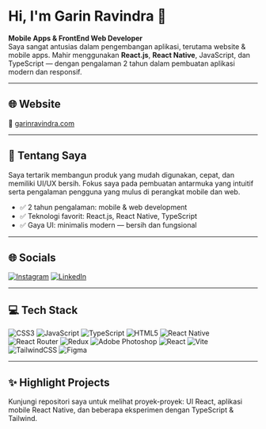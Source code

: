 # Hi, I'm Garin Ravindra 👋
**Mobile Apps & FrontEnd Web Developer**  
Saya sangat antusias dalam pengembangan aplikasi, terutama website & mobile apps. Mahir menggunakan **React.js**, **React Native**, JavaScript, dan TypeScript — dengan pengalaman 2 tahun dalam pembuatan aplikasi modern dan responsif.

---

## 🌐 Website
🔗 [garinravindra.com](https://garinravindra.com)

---

## 💫 Tentang Saya
Saya tertarik membangun produk yang mudah digunakan, cepat, dan memiliki UI/UX bersih. Fokus saya pada pembuatan antarmuka yang intuitif serta pengalaman pengguna yang mulus di perangkat mobile dan web.

- ✅ 2 tahun pengalaman: mobile & web development  
- ✅ Teknologi favorit: React.js, React Native, TypeScript  
- ✅ Gaya UI: minimalis modern — bersih dan fungsional

---

## 🌐 Socials
[![Instagram](https://img.shields.io/badge/Instagram-%23E4405F.svg?logo=Instagram&logoColor=white)](https://www.instagram.com/niko_rgarin/?hl=en) 
[![LinkedIn](https://img.shields.io/badge/LinkedIn-%230077B5.svg?logo=linkedin&logoColor=white)](https://www.linkedin.com/in/garin-ravindra-8933a329a/)

---

## 💻 Tech Stack
![CSS3](https://img.shields.io/badge/css3-%231572B6.svg?style=for-the-badge&logo=css3&logoColor=white)
![JavaScript](https://img.shields.io/badge/javascript-%23323330.svg?style=for-the-badge&logo=javascript&logoColor=%23F7DF1E)
![TypeScript](https://img.shields.io/badge/typescript-%23007ACC.svg?style=for-the-badge&logo=typescript&logoColor=white)
![HTML5](https://img.shields.io/badge/html5-%23E34F26.svg?style=for-the-badge&logo=html5&logoColor=white)
![React Native](https://img.shields.io/badge/react_native-%2320232a.svg?style=for-the-badge&logo=react&logoColor=%2361DAFB)
![React Router](https://img.shields.io/badge/React_Router-CA4245?style=for-the-badge&logo=react-router&logoColor=white)
![Redux](https://img.shields.io/badge/redux-%23593d88.svg?style=for-the-badge&logo=redux&logoColor=white)
![Adobe Photoshop](https://img.shields.io/badge/adobe%20photoshop-%2331A8FF.svg?style=for-the-badge&logo=adobe%20photoshop&logoColor=white)
![React](https://img.shields.io/badge/react-%2320232a.svg?style=for-the-badge&logo=react&logoColor=%2361DAFB)
![Vite](https://img.shields.io/badge/vite-%23646CFF.svg?style=for-the-badge&logo=vite&logoColor=white)
![TailwindCSS](https://img.shields.io/badge/tailwindcss-%2338B2AC.svg?style=for-the-badge&logo=tailwind-css&logoColor=white)
![Figma](https://img.shields.io/badge/figma-%23F24E1E.svg?style=for-the-badge&logo=figma&logoColor=white)

---

## ✨ Highlight Projects
Kunjungi repositori saya untuk melihat proyek-proyek: UI React, aplikasi mobile React Native, dan beberapa eksperimen dengan TypeScript & Tailwind.
